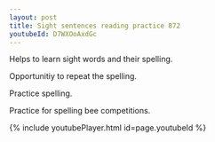 ```yaml
---
layout: post
title: Sight sentences reading practice 872
youtubeId: D7WXOoAxdGc
---
```

 
 
Helps to learn sight words and their spelling.

Opportunitiy to repeat the spelling. 

Practice spelling. 
 
Practice for spelling bee competitions. 
 
{% include youtubePlayer.html id=page.youtubeId %}
 
 
